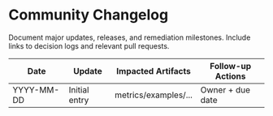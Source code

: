 # Community Changelog

Document major updates, releases, and remediation milestones. Include links to decision logs and relevant pull requests.

| Date | Update | Impacted Artifacts | Follow-up Actions |
|------|--------|--------------------|-------------------|
| YYYY-MM-DD | Initial entry | metrics/examples/... | Owner + due date |
